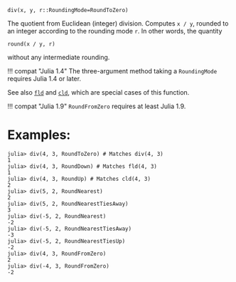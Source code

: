 ```
div(x, y, r::RoundingMode=RoundToZero)
```

The quotient from Euclidean (integer) division. Computes `x / y`, rounded to an integer according to the rounding mode `r`. In other words, the quantity

```
round(x / y, r)
```

without any intermediate rounding.

!!! compat "Julia 1.4"
    The three-argument method taking a `RoundingMode` requires Julia 1.4 or later.


See also [`fld`](@ref) and [`cld`](@ref), which are special cases of this function.

!!! compat "Julia 1.9"
    `RoundFromZero` requires at least Julia 1.9.


# Examples:

```jldoctest
julia> div(4, 3, RoundToZero) # Matches div(4, 3)
1
julia> div(4, 3, RoundDown) # Matches fld(4, 3)
1
julia> div(4, 3, RoundUp) # Matches cld(4, 3)
2
julia> div(5, 2, RoundNearest)
2
julia> div(5, 2, RoundNearestTiesAway)
3
julia> div(-5, 2, RoundNearest)
-2
julia> div(-5, 2, RoundNearestTiesAway)
-3
julia> div(-5, 2, RoundNearestTiesUp)
-2
julia> div(4, 3, RoundFromZero)
2
julia> div(-4, 3, RoundFromZero)
-2
```
